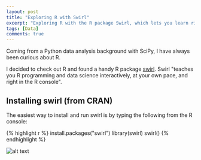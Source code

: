 ```yaml
---
layout: post
title: "Exploring R with Swirl"
excerpt: "Exploring R with the R package Swirl, which lets you learn right from the R console."
tags: [Data]
comments: true
---
```


Coming from a Python data analysis background with SciPy, I have always been curious about R.

I decided to check out R and found a handy R package [swirl](http://swirlstats.com/). Swirl "teaches you R programming and data science interactively, at your own pace, and right in the R console".

## Installing swirl (from CRAN)

The easiest way to install and run swirl is by typing the following from the R console:

{% highlight r %}
install.packages("swirl")
library(swirl)
swirl()
{% endhighlight %}

![alt text](http://donnemartin.com/wp-content/uploads/2014/12/swirl1.png)